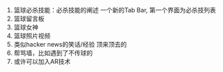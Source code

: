 1. 篮球必杀技能：必杀技能的阐述
    一个新的Tab Bar, 第一个界面为必杀技列表
2. 篮球留言板
3. 篮球女神
4. 篮球照片视频
5. 类似hacker news的笑话/经验 顶来顶去的
6. 帮骂墙，比如遇到了不传球的
7. 或许可以加入AR技术

